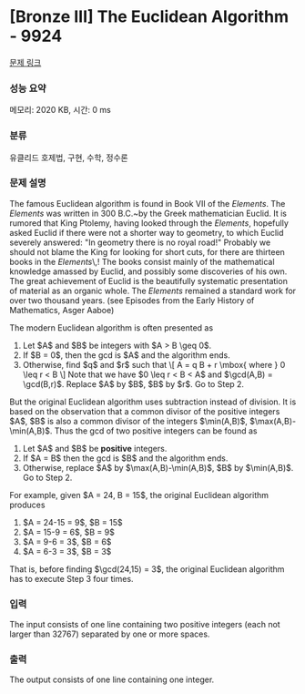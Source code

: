 # [Bronze III] The Euclidean Algorithm - 9924 

[문제 링크](https://www.acmicpc.net/problem/9924) 

### 성능 요약

메모리: 2020 KB, 시간: 0 ms

### 분류

유클리드 호제법, 구현, 수학, 정수론

### 문제 설명

<p>The famous Euclidean algorithm is found in Book VII of the <em>Elements</em>. The <em>Elements</em> was written in 300 B.C.~by the Greek mathematician Euclid. It is rumored that King Ptolemy, having looked through the <em>Elements</em>, hopefully asked Euclid if there were not a shorter way to geometry, to which Euclid severely answered: "In geometry there is no royal road!" Probably we should not blame the King for looking for short cuts, for there are thirteen books in the <em>Elements</em>\,! The books consist mainly of the mathematical knowledge amassed by Euclid, and possibly some discoveries of his own. The great achievement of Euclid is the beautifully systematic presentation of material as an organic whole. The <em>Elements</em> remained a standard work for over two thousand years. (see Episodes from the Early History of Mathematics, Asger Aaboe)</p>

<p>The modern Euclidean algorithm is often presented as</p>

<ol>
	<li>Let $A$ and $B$ be integers with $A > B \geq 0$.</li>
	<li>If $B = 0$, then the gcd is $A$ and the algorithm ends.</li>
	<li>Otherwise, find $q$ and $r$ such that \[ A = q B + r \mbox{ where } 0 \leq r < B \] Note that we have $0 \leq r < B < A$ and $\gcd(A,B) = \gcd(B,r)$. Replace $A$ by $B$, $B$ by $r$. Go to Step 2.</li>
</ol>

<p>But the original Euclidean algorithm uses subtraction instead of division. It is based on the observation that a common divisor of the positive integers $A$, $B$ is also a common divisor of the integers $\min(A,B)$, $\max(A,B)-\min(A,B)$. Thus the gcd of two positive integers can be found as</p>

<ol>
	<li>Let $A$ and $B$ be <strong>positive</strong> integers.</li>
	<li>If $A = B$ then the gcd is $B$ and the algorithm ends.</li>
	<li>Otherwise, replace $A$ by $\max(A,B)-\min(A,B)$, $B$ by $\min(A,B)$. Go to Step 2.</li>
</ol>

<p>For example, given $A = 24, B = 15$, the original Euclidean algorithm produces</p>

<ol>
	<li>$A = 24-15 = 9$, $B = 15$</li>
	<li>$A = 15-9 = 6$, $B = 9$</li>
	<li>$A = 9-6 = 3$, $B = 6$</li>
	<li>$A = 6-3 = 3$, $B = 3$</li>
</ol>

<p>That is, before finding $\gcd(24,15) = 3$, the original Euclidean algorithm has to execute Step 3 four times.</p>

### 입력 

 <p>The input consists of one line containing two positive integers (each not larger than 32767) separated by one or more spaces.</p>

### 출력 

 <p>The output consists of one line containing one integer.</p>

